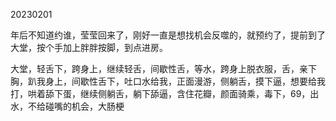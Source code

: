 20230201

年后不知道约谁，莹莹回来了，刚好一直是想找机会反噬的，就预约了，提前到了大堂，按个手加上胖胖按脚，到点进房。



大堂，轻舌下，跨身上，继续轻舌，间歇性舌，等水，跨身上脱衣服，舌，亲下胸，趴我身上，间歇性舌下，吐口水给我，正面漫游，侧躺舌，摸下逼，想要给我打，哄着舔下蛋，继续侧躺舌，躺下舔逼，含住花瓣，颜面骑乘，毒下，69，出水，不给碰嘴的机会，大肠梗